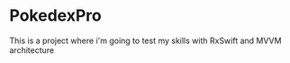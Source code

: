 # PokedexPro
This is a project where i'm going to test my skills with RxSwift and MVVM architecture
